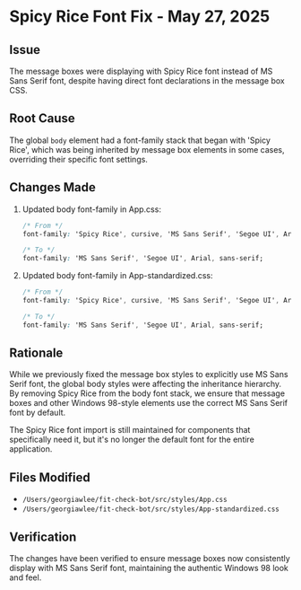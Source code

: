 # Spicy Rice Font Fix - May 27, 2025

## Issue
The message boxes were displaying with Spicy Rice font instead of MS Sans Serif font, despite having direct font declarations in the message box CSS.

## Root Cause
The global `body` element had a font-family stack that began with 'Spicy Rice', which was being inherited by message box elements in some cases, overriding their specific font settings.

## Changes Made

1. Updated body font-family in App.css:
   ```css
   /* From */
   font-family: 'Spicy Rice', cursive, 'MS Sans Serif', 'Segoe UI', Arial, sans-serif;
   
   /* To */
   font-family: 'MS Sans Serif', 'Segoe UI', Arial, sans-serif;
   ```

2. Updated body font-family in App-standardized.css:
   ```css
   /* From */
   font-family: 'Spicy Rice', cursive, 'MS Sans Serif', 'Segoe UI', Arial, sans-serif;
   
   /* To */
   font-family: 'MS Sans Serif', 'Segoe UI', Arial, sans-serif;
   ```

## Rationale
While we previously fixed the message box styles to explicitly use MS Sans Serif font, the global body styles were affecting the inheritance hierarchy. By removing Spicy Rice from the body font stack, we ensure that message boxes and other Windows 98-style elements use the correct MS Sans Serif font by default.

The Spicy Rice font import is still maintained for components that specifically need it, but it's no longer the default font for the entire application.

## Files Modified
- `/Users/georgiawlee/fit-check-bot/src/styles/App.css`
- `/Users/georgiawlee/fit-check-bot/src/styles/App-standardized.css`

## Verification
The changes have been verified to ensure message boxes now consistently display with MS Sans Serif font, maintaining the authentic Windows 98 look and feel.
